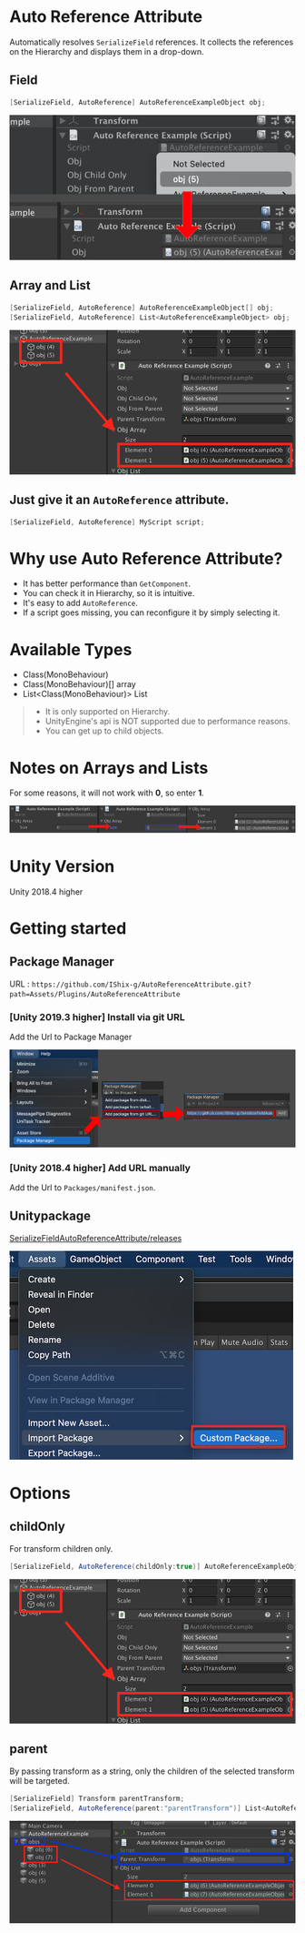 # Auto Reference Attribute

Automatically resolves `SerializeField` references.
It collects the references on the Hierarchy and displays them in a drop-down.

## Field

```c#
[SerializeField, AutoReference] AutoReferenceExampleObject obj;
```

![Auto Reference](ReadMeImages/image.png)

## Array and List
```c#
[SerializeField, AutoReference] AutoReferenceExampleObject[] obj;
[SerializeField, AutoReference] List<AutoReferenceExampleObject> obj;
```
![childOnly](ReadMeImages/image4.png)

## Just give it an `AutoReference` attribute.

```c#
[SerializeField, AutoReference] MyScript script;
```

# Why use Auto Reference Attribute?
- It has better performance than `GetComponent`.
- You can check it in Hierarchy, so it is intuitive.
- It's easy to add `AutoReference`.
- If a script goes missing, you can reconfigure it by simply selecting it.

# Available Types
- Class(MonoBehaviour)
- Class(MonoBehaviour)[] array
- List<Class(MonoBehaviour)> List

> - It is only supported on Hierarchy.
> - UnityEngine's api is NOT supported due to performance reasons.
> - You can get up to child objects.

# Notes on Arrays and Lists

For some reasons, it will not work with **0**, so enter **1**.

![Notes on Arrays and Lists](ReadMeImages/image6.png)

# Unity Version
Unity 2018.4 higher

# Getting started

## Package Manager

URL : `https://github.com/IShix-g/AutoReferenceAttribute.git?path=Assets/Plugins/AutoReferenceAttribute`

### [Unity 2019.3 higher] Install via git URL
Add the Url to Package Manager

![UPM Package](ReadMeImages/image2.png)

### [Unity 2018.4 higher] Add URL manually

Add the Url to `Packages/manifest.json`.

## Unitypackage

[SerializeFieldAutoReferenceAttribute/releases](https://github.com/IShix-g/AutoReferenceAttribute/releases/)

![Auto Reference](ReadMeImages/image3.png)

# Options

## childOnly
For transform children only.

```c#
[SerializeField, AutoReference(childOnly:true)] AutoReferenceExampleObject objChildOnly;
```

![childOnly](ReadMeImages/image4.png)

## parent
By passing transform as a string, only the children of the selected transform will be targeted.

```c#
[SerializeField] Transform parentTransform;
[SerializeField, AutoReference(parent:"parentTransform")] List<AutoReferenceExampleObject> objList;
```

![parent](ReadMeImages/image5.png)